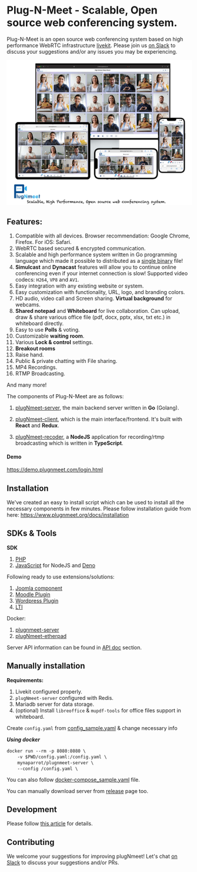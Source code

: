 # Plug-N-Meet - Scalable, Open source web conferencing system.

Plug-N-Meet is an open source web conferencing system based on high performance WebRTC
infrastructure [livekit](https://github.com/livekit/livekit-server). Please join us [on Slack](https://join.slack.com/t/plugnmeet/shared_invite/zt-1ex9xaydu-RiN6VunWBHo8UDn2P1XQRg) to discuss your suggestions and/or any issues you may be experiencing.

![banner](./github_files/banner.jpg)

## Features:

1) Compatible with all devices. Browser recommendation: Google Chrome, Firefox. For iOS: Safari.
2) WebRTC based secured & encrypted communication.
3) Scalable and high performance system written in Go programming language which made it possible to distributed as a
   [single binary](https://github.com/mynaparrot/plugNmeet-server/releases) file!
4) **Simulcast** and **Dynacast** features will allow you to continue online conferencing even if your internet
   connection is slow! Supported video codecs: `H264`, `VP8` and `AV1`.
5) Easy integration with any existing website or system.
6) Easy customization with functionality, URL, logo, and branding colors.
7) HD audio, video call and Screen sharing. **Virtual background** for webcams.
8) **Shared notepad** and **Whiteboard** for live collaboration. Can upload, draw & share various office file (pdf, docx, pptx, xlsx, txt etc.) in whiteboard directly.
9) Easy to use **Polls** & voting.
10) Customizable **waiting room**.
11) Various **Lock & control** settings.
12) **Breakout rooms**
13) Raise hand.
14) Public & private chatting with File sharing.
15) MP4 Recordings.
16) RTMP Broadcasting.

And many more!

The components of Plug-N-Meet are as follows:

1) [plugNmeet-server](https://github.com/mynaparrot/plugNmeet-server), the main backend server written in **Go** (Golang).

2) [plugNmeet-client](https://github.com/mynaparrot/plugNmeet-client), which is the main interface/frontend. It's built
   with **React** and **Redux**.

3) [plugNmeet-recoder](https://github.com/mynaparrot/plugNmeet-recorder), a **NodeJS** application for recording/rtmp broadcasting
   which is written in **TypeScript**.

#### Demo

https://demo.plugnmeet.com/login.html

## Installation
We've created an easy to install script which can be used to install all the necessary components in few minutes.
Please follow installation guide from here: https://www.plugnmeet.org/docs/installation

## SDKs & Tools

**SDK**

1) [PHP](https://github.com/mynaparrot/plugNmeet-sdk-php)
2) [JavaScript](https://github.com/mynaparrot/plugNmeet-sdk-js) for NodeJS and [Deno](https://github.com/mynaparrot/plugNmeet-sdk-js/tree/main/deno_dist)

Following ready to use extensions/solutions:

1) [Joomla component](https://github.com/mynaparrot/plugNmeet-joomla)
2) [Moodle Plugin](https://github.com/mynaparrot/moodle-mod_plugnmeet)
3) [Wordpress Plugin](https://github.com/mynaparrot/plugNmeet-wordpress)
4) [LTI](https://www.plugnmeet.org/docs/user-guide/lti) 

Docker:

1. [plugnmeet-server](https://hub.docker.com/r/mynaparrot/plugnmeet-server)
2. [plugNmeet-etherpad](https://hub.docker.com/r/mynaparrot/plugnmeet-etherpad)

Server API information can be found in [API doc](https://www.plugnmeet.org/docs/api/intro) section.

## Manually installation

**Requirements:**
1) Livekit configured properly.
2) `plugNmeet-server` configured with Redis.
3) Mariadb server for data storage.
4) (optional) Install `libreoffice` & `mupdf-tools` for office files support in whiteboard.

Create `config.yaml`
from [config_sample.yaml](https://raw.githubusercontent.com/mynaparrot/plugNmeet-server/main/config_sample.yaml) &
change necessary info

***Using docker***

```
docker run --rm -p 8080:8080 \
    -v $PWD/config.yaml:/config.yaml \
    mynaparrot/plugnmeet-server \
    --config /config.yaml \
```

You can also
follow [docker-compose_sample.yaml](https://raw.githubusercontent.com/mynaparrot/plugNmeet-server/main/docker-compose_sample.yaml)
file.

You can manually download server from [release](https://github.com/mynaparrot/plugNmeet-server/releases) page too.

## Development

Please follow [this article](https://www.plugnmeet.org/docs/developer-guide/setup-development) for details.

## Contributing

We welcome your suggestions for improving plugNmeet! Let's chat [on Slack](https://join.slack.com/t/plugnmeet/shared_invite/zt-1ex9xaydu-RiN6VunWBHo8UDn2P1XQRg) to discuss your suggestions and/or PRs. 